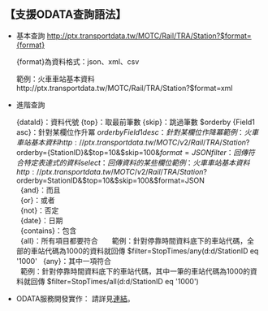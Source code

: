 ## 【支援ODATA查詢語法】

-  基本查詢
     http://ptx.transportdata.tw/MOTC/Rail/TRA/Station?$format={format}

     {format}為資料格式：json、xml、csv

     範例：火車車站基本資料http://ptx.transportdata.tw/MOTC/Rail/TRA/Station?$format=xml


-  進階查詢

   {dataId}：資料代號
   {top}：取最前筆數
   {skip}：跳過筆數
     $orderby {Field1 asc}：針對某欄位作升冪 
     $orderby{Field1 desc}：針對某欄位作降冪
     範例：火車車站基本資料 http://ptx.transportdata.tw/MOTC/v2/Rail/TRA/Station?$orderby={StationID}&$top=10&$skip=100&$format=JSON 
    {filter}：回傳符合特定表達式的資料   
    {select}：回傳資料的某些欄位    
    範例：火車車站基本資料 http://ptx.transportdata.tw/MOTC/v2/Rail/TRA/Station?$orderby=StationID&$top=10&$skip=100&$format=JSON      
    {and}：而且     
    {or}：或者     
    {not}：否定     
    {date}：日期     
    {contains}：包含     
    {all}：所有項目都要符合       
    範例：針對停靠時間資料底下的車站代碼，全部的車站代碼為1000的資料就回傳  $filter=StopTimes/any(d:d/StationID eq '1000'
    {any}：其中一項符合   
    範例：針對停靠時間資料底下的車站代碼，其中一筆的車站代碼為1000的資料就回傳 $filter=StopTimes/all(d:d/StationID eq  '1000') 


-  ODATA服務開發實作： 請詳見[連結](http://ptx.transportdata.tw/ptx/Download/公共運輸整合資訊平台資料服務開發實作.pdf)。
